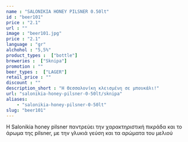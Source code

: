 ```yaml
---
name : "SALONIKIA HONEY PILSNER 0.50lt"
id : "beer101"
price : "2.1"
url : ""
image : "beer101.jpg"
price : "2.1"
language : "gr"
alchohol : "5,5%"
product_types :  ["bottle"]
breweries :  ["Sknipa"]
promotion : ""
beer_types :  ["LAGER"]
retail_price : ""
discount : ""
description_short : "Η Θεσσαλονίκη κλεισμένη σε μπουκάλι!"
url: "salonikia-honey-pilsner-0-50lt/sknipa"
aliases: 
    - "salonikia-honey-pilsner-0-50lt"
slug: "beer101"
---
```


Η Salonikia honey pilsner παντρεύει την χαρακτηριστική πικράδα και το άρωμα της pilsner, με την γλυκιά γεύση και τα αρώματα του μελιού